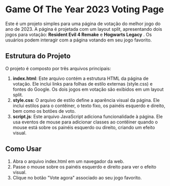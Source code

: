 <h1>Game Of The Year 2023 Voting Page</h1>

<p>Este é um projeto simples para uma página de votação do melhor jogo do ano de 2023. A página é projetada com um layout split, apresentando dois jogos para votação: <strong>Resident Evil 4 Remake</strong> e <strong>Hogwarts Legacy</strong> . Os usuários podem interagir com a página votando em seu jogo favorito.</p>

<h2>Estrutura do Projeto</h2>
<p>O projeto é composto por três arquivos principais:</p>

<ol>
  <li><strong>index.html</strong>: Este arquivo contém a estrutura HTML da página de votação. Ele inclui links para folhas de estilo externas (style.css) e fontes do Google. Os dois jogos em votação são exibidos em um layout split.</li>
  <li><strong>style.css</strong>: O arquivo de estilo define a aparência visual da página. Ele inclui estilos para o contêiner, o texto fixo, os painéis esquerdo e direito, bem como os botões de voto.</li>
  <li><strong>script.js</strong>: Este arquivo JavaScript adiciona funcionalidade à página. Ele usa eventos de mouse para adicionar classes ao contêiner quando o mouse está sobre os painéis esquerdo ou direito, criando um efeito visual.</li>
</ol>

<h2>Como Usar</h2>
<ol>
  <li>Abra o arquivo index.html em um navegador da web.</li>
  <li>Passe o mouse sobre os painéis esquerdo e direito para ver o efeito visual.</li>
  <li>Clique no botão "Vote agora" associado ao seu jogo favorito.</li>
</ol>
